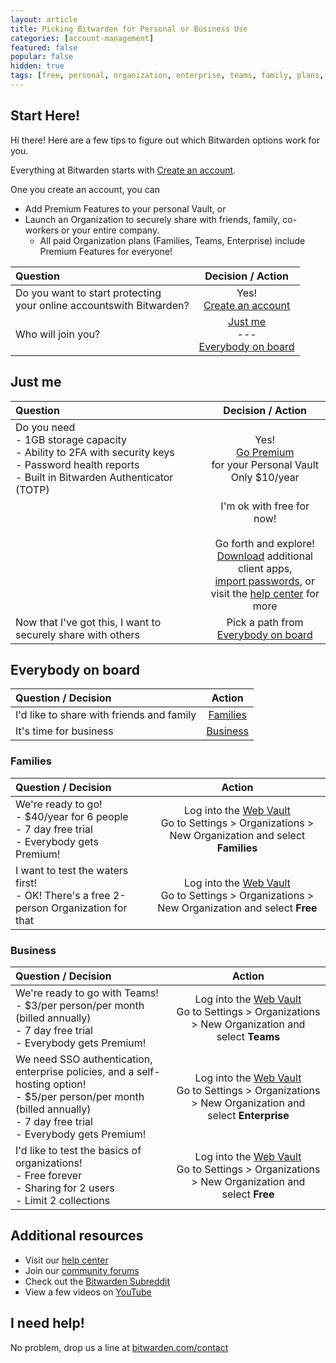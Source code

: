 ```yaml
---
layout: article
title: Picking Bitwarden for Personal or Business Use
categories: [account-management]
featured: false
popular: false
hidden: true
tags: [free, personal, organization, enterprise, teams, family, plans, subscription]
---
```



## Start Here!
Hi there! Here are a few tips to figure out which Bitwarden options work for you.

Everything at Bitwarden starts with [Create an account](https://vault.bitwarden.com/#/register).

One you create an account, you can
- Add Premium Features to your personal Vault, or 
- Launch an Organization to securely share with friends, family, co-workers or your entire company.
	- All paid Organization plans (Families, Teams, Enterprise) include Premium Features for everyone!

| Question | Decision / Action |
|:---|:---:|
|  Do you want to start protecting<br>your online accountswith Bitwarden? | Yes!<br>[Create an account](https://vault.bitwarden.com/) |
| Who will join you? | [Just me](#just-me)<br>---<br>[Everybody on board](#everybody-on-board) | 

## Just me

| Question | Decision / Action |
|:---|:---:|
|  Do you need<br>- 1GB storage capacity<br>- Ability to 2FA with security keys<br> - Password health reports<br>- Built in Bitwarden Authenticator (TOTP)  |  Yes!<br>[Go Premium](https://vault.bitwarden.com/#/?premium=purchase)<br>for your Personal Vault<br>Only $10/year |
| | I'm ok with free for now!<br><br>Go forth and explore!<br>[Download](https://bitwarden.com/download/) additional client apps,<br>[import passwords](https://bitwarden.com/help/article/import-data/), or<br>visit the [help center](https://bitwarden.com/help/) for more |
| Now that I've got this, I want to securely share with others | Pick a path from<br>[Everybody on board](#everybody-on-board)|


## Everybody on board

| Question / Decision | Action |
|:---|:---:|
| I'd like to share with friends and family | [Families](#families) |
| It's time for business | [Business](#business) |

### Families

| Question / Decision | Action |
|:---|:---:|
| We're ready to go!<br>- $40/year for 6 people<br>- 7 day free trial<br>- Everybody gets Premium! | Log into the [Web Vault](https://vault.bitwarden.com/)<br>Go to Settings > Organizations > New Organization and select **Families** |
| I want to test the waters first!<br>- OK! There's a free 2-person Organization for that | Log into the [Web Vault](https://vault.bitwarden.com/)<br>Go to Settings > Organizations > New Organization and select **Free** |


### Business

| Question / Decision | Action |
|:---|:---:|
| We're ready to go with Teams!<br>- $3/per person/per month (billed annually)<br>- 7 day free trial<br>- Everybody gets Premium! | Log into the [Web Vault](https://vault.bitwarden.com/)<br>Go to Settings > Organizations > New Organization and select **Teams** |
| We need SSO authentication, enterprise policies, and a self-hosting option!<br>- $5/per person/per month (billed annually)<br>- 7 day free trial<br>- Everybody gets Premium! | Log into the [Web Vault](https://vault.bitwarden.com/)<br>Go to Settings > Organizations > New Organization and select **Enterprise** |
| I'd like to test the basics of organizations!<br>- Free forever<br>- Sharing for 2 users<br>- Limit 2 collections | Log into the [Web Vault](https://vault.bitwarden.com/)<br>Go to Settings > Organizations > New Organization and select **Free** |

## Additional resources

- Visit our [help center](https://bitwarden.com/help/)
- Join our [community forums](https://community.bitwarden.com/)
- Check out the [Bitwarden Subreddit](https://www.reddit.com/r/Bitwarden/)
- View a few videos on [YouTube](https://www.youtube.com/bitwarden)

## I need help!
No problem, drop us a line at [bitwarden.com/contact](https://bitwarden.com/contact/)